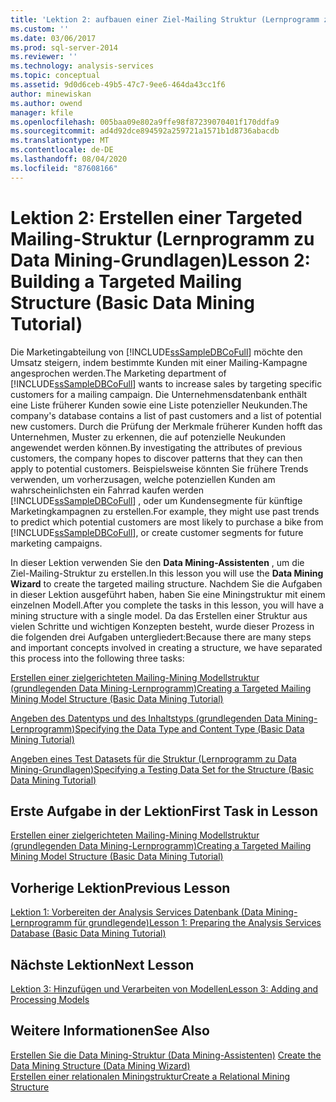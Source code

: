 ```yaml
---
title: 'Lektion 2: aufbauen einer Ziel-Mailing Struktur (Lernprogramm zu Data Mining-Grundlagen) | Microsoft-Dokumentation'
ms.custom: ''
ms.date: 03/06/2017
ms.prod: sql-server-2014
ms.reviewer: ''
ms.technology: analysis-services
ms.topic: conceptual
ms.assetid: 9d0d6ceb-49b5-47c7-9ee6-464da43cc1f6
author: minewiskan
ms.author: owend
manager: kfile
ms.openlocfilehash: 005baa09e802a9ffe98f87239070401f170ddfa9
ms.sourcegitcommit: ad4d92dce894592a259721a1571b1d8736abacdb
ms.translationtype: MT
ms.contentlocale: de-DE
ms.lasthandoff: 08/04/2020
ms.locfileid: "87608166"
---
```

# <a name="lesson-2-building-a-targeted-mailing-structure-basic-data-mining-tutorial"></a><span data-ttu-id="570e1-102">Lektion 2: Erstellen einer Targeted Mailing-Struktur (Lernprogramm zu Data Mining-Grundlagen)</span><span class="sxs-lookup"><span data-stu-id="570e1-102">Lesson 2: Building a Targeted Mailing Structure (Basic Data Mining Tutorial)</span></span>
  <span data-ttu-id="570e1-103">Die Marketingabteilung von [!INCLUDE[ssSampleDBCoFull](../includes/sssampledbcofull-md.md)] möchte den Umsatz steigern, indem bestimmte Kunden mit einer Mailing-Kampagne angesprochen werden.</span><span class="sxs-lookup"><span data-stu-id="570e1-103">The Marketing department of [!INCLUDE[ssSampleDBCoFull](../includes/sssampledbcofull-md.md)] wants to increase sales by targeting specific customers for a mailing campaign.</span></span> <span data-ttu-id="570e1-104">Die Unternehmensdatenbank enthält eine Liste früherer Kunden sowie eine Liste potenzieller Neukunden.</span><span class="sxs-lookup"><span data-stu-id="570e1-104">The company's database contains a list of past customers and a list of potential new customers.</span></span> <span data-ttu-id="570e1-105">Durch die Prüfung der Merkmale früherer Kunden hofft das Unternehmen, Muster zu erkennen, die auf potenzielle Neukunden angewendet werden können.</span><span class="sxs-lookup"><span data-stu-id="570e1-105">By investigating the attributes of previous customers, the company hopes to discover patterns that they can then apply to potential customers.</span></span> <span data-ttu-id="570e1-106">Beispielsweise könnten Sie frühere Trends verwenden, um vorherzusagen, welche potenziellen Kunden am wahrscheinlichsten ein Fahrrad kaufen werden [!INCLUDE[ssSampleDBCoFull](../includes/sssampledbcofull-md.md)] , oder um Kundensegmente für künftige Marketingkampagnen zu erstellen.</span><span class="sxs-lookup"><span data-stu-id="570e1-106">For example, they might use past trends to predict which potential customers are most likely to purchase a bike from [!INCLUDE[ssSampleDBCoFull](../includes/sssampledbcofull-md.md)], or create customer segments for future marketing campaigns.</span></span>  
  
 <span data-ttu-id="570e1-107">In dieser Lektion verwenden Sie den **Data Mining-Assistenten** , um die Ziel-Mailing-Struktur zu erstellen.</span><span class="sxs-lookup"><span data-stu-id="570e1-107">In this lesson you will use the **Data Mining Wizard** to create the targeted mailing structure.</span></span> <span data-ttu-id="570e1-108">Nachdem Sie die Aufgaben in dieser Lektion ausgeführt haben, haben Sie eine Miningstruktur mit einem einzelnen Modell.</span><span class="sxs-lookup"><span data-stu-id="570e1-108">After you complete the tasks in this lesson, you will have a mining structure with a single model.</span></span> <span data-ttu-id="570e1-109">Da das Erstellen einer Struktur aus vielen Schritte und wichtigen Konzepten besteht, wurde dieser Prozess in die folgenden drei Aufgaben untergliedert:</span><span class="sxs-lookup"><span data-stu-id="570e1-109">Because there are many steps and important concepts involved in creating a structure, we have separated this process into the following three tasks:</span></span>  
  
 [<span data-ttu-id="570e1-110">Erstellen einer zielgerichteten Mailing-Mining Modellstruktur &#40;grundlegenden Data Mining-Lernprogramm&#41;</span><span class="sxs-lookup"><span data-stu-id="570e1-110">Creating a Targeted Mailing Mining Model Structure &#40;Basic Data Mining Tutorial&#41;</span></span>](../../2014/tutorials/creating-a-targeted-mailing-mining-model-structure-basic-data-mining-tutorial.md)  
  
 [<span data-ttu-id="570e1-111">Angeben des Datentyps und des Inhaltstyps &#40;grundlegenden Data Mining-Lernprogramm&#41;</span><span class="sxs-lookup"><span data-stu-id="570e1-111">Specifying the Data Type and Content Type &#40;Basic Data Mining Tutorial&#41;</span></span>](../../2014/tutorials/specifying-the-data-type-and-content-type-basic-data-mining-tutorial.md)  
  
 [<span data-ttu-id="570e1-112">Angeben eines Test Datasets für die Struktur &#40;Lernprogramm zu Data Mining-Grundlagen&#41;</span><span class="sxs-lookup"><span data-stu-id="570e1-112">Specifying a Testing Data Set for the Structure &#40;Basic Data Mining Tutorial&#41;</span></span>](../../2014/tutorials/specifying-a-testing-data-set-for-the-structure-basic-data-mining-tutorial.md)  
  
## <a name="first-task-in-lesson"></a><span data-ttu-id="570e1-113">Erste Aufgabe in der Lektion</span><span class="sxs-lookup"><span data-stu-id="570e1-113">First Task in Lesson</span></span>  
 [<span data-ttu-id="570e1-114">Erstellen einer zielgerichteten Mailing-Mining Modellstruktur &#40;grundlegenden Data Mining-Lernprogramm&#41;</span><span class="sxs-lookup"><span data-stu-id="570e1-114">Creating a Targeted Mailing Mining Model Structure &#40;Basic Data Mining Tutorial&#41;</span></span>](../../2014/tutorials/creating-a-targeted-mailing-mining-model-structure-basic-data-mining-tutorial.md)  
  
## <a name="previous-lesson"></a><span data-ttu-id="570e1-115">Vorherige Lektion</span><span class="sxs-lookup"><span data-stu-id="570e1-115">Previous Lesson</span></span>  
 [<span data-ttu-id="570e1-116">Lektion 1: Vorbereiten der Analysis Services Datenbank &#40;Data Mining-Lernprogramm für grundlegende&#41;</span><span class="sxs-lookup"><span data-stu-id="570e1-116">Lesson 1: Preparing the Analysis Services Database &#40;Basic Data Mining Tutorial&#41;</span></span>](../../2014/tutorials/lesson-1-preparing-the-analysis-services-database-basic-data-mining-tutorial.md)  
  
## <a name="next--lesson"></a><span data-ttu-id="570e1-117">Nächste Lektion</span><span class="sxs-lookup"><span data-stu-id="570e1-117">Next  Lesson</span></span>  
 [<span data-ttu-id="570e1-118">Lektion 3: Hinzufügen und Verarbeiten von Modellen</span><span class="sxs-lookup"><span data-stu-id="570e1-118">Lesson 3: Adding and Processing Models</span></span>](../../2014/tutorials/lesson-3-adding-and-processing-models.md)  
  
## <a name="see-also"></a><span data-ttu-id="570e1-119">Weitere Informationen</span><span class="sxs-lookup"><span data-stu-id="570e1-119">See Also</span></span>  
 <span data-ttu-id="570e1-120">[Erstellen Sie die Data Mining-Struktur &#40;Data Mining-Assistenten&#41;](../../2014/analysis-services/create-the-data-mining-structure-data-mining-wizard.md) </span><span class="sxs-lookup"><span data-stu-id="570e1-120">[Create the Data Mining Structure &#40;Data Mining Wizard&#41;](../../2014/analysis-services/create-the-data-mining-structure-data-mining-wizard.md) </span></span>  
 [<span data-ttu-id="570e1-121">Erstellen einer relationalen Miningstruktur</span><span class="sxs-lookup"><span data-stu-id="570e1-121">Create a Relational Mining Structure</span></span>](../../2014/analysis-services/data-mining/create-a-relational-mining-structure.md)  
  
  
